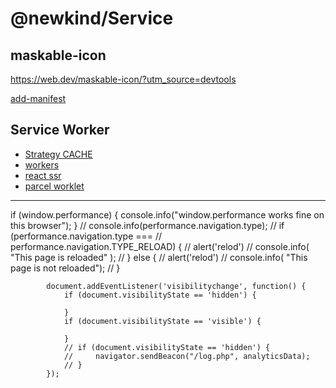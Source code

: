 # @newkind/Service

## maskable-icon
https://web.dev/maskable-icon/?utm_source=devtools

[add-manifest](https://web.dev/add-manifest/)

## Service Worker
* [Strategy CACHE](https://habr.com/ru/company/2gis/blog/345552/)
* [workers](https://medium.com/@vKuka/%D0%B2%D0%B5%D0%B1-%D0%B2%D0%BE%D1%80%D0%BA%D0%B5%D1%80%D1%8B-%D1%81%D0%B5%D1%80%D0%B2%D0%B8%D1%81-%D0%B2%D0%BE%D1%80%D0%BA%D0%B5%D1%80%D1%8B-%D0%B8-%D0%B2%D0%BE%D1%80%D0%BA%D0%BB%D0%B5%D1%82%D1%8B-1e2f561312fd)
* [react ssr](https://habr.com/ru/post/551948/)
* [parcel worklet](https://parceljs.org/blog/rc0/)
---  

if (window.performance) {
console.info("window.performance works fine on this browser");
}
// console.info(performance.navigation.type);
// if (performance.navigation.type ===
//     performance.navigation.TYPE_RELOAD) {
//     alert('relod')
//     console.info( "This page is reloaded" );
// } else {
//     alert('relod')
//     console.info( "This page is not reloaded");
// }

            document.addEventListener('visibilitychange', function() {
                if (document.visibilityState == 'hidden') {

                }
                if (document.visibilityState == 'visible') {

                }
                // if (document.visibilityState == 'hidden') {
                //     navigator.sendBeacon("/log.php", analyticsData);
                // }
            });
